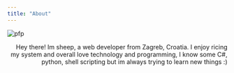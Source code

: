 ```yaml
---
title: "About"
---
```


![pfp](https://raw.githubusercontent.com/sheeepdev/website/main/img/pfp.png)

<p align="right">Hey there! Im sheep, a web developer from Zagreb, Croatia. I enjoy ricing my system and overall love technology and programming, I know some C#, python, shell scripting but im always trying to learn new things :)</p>
